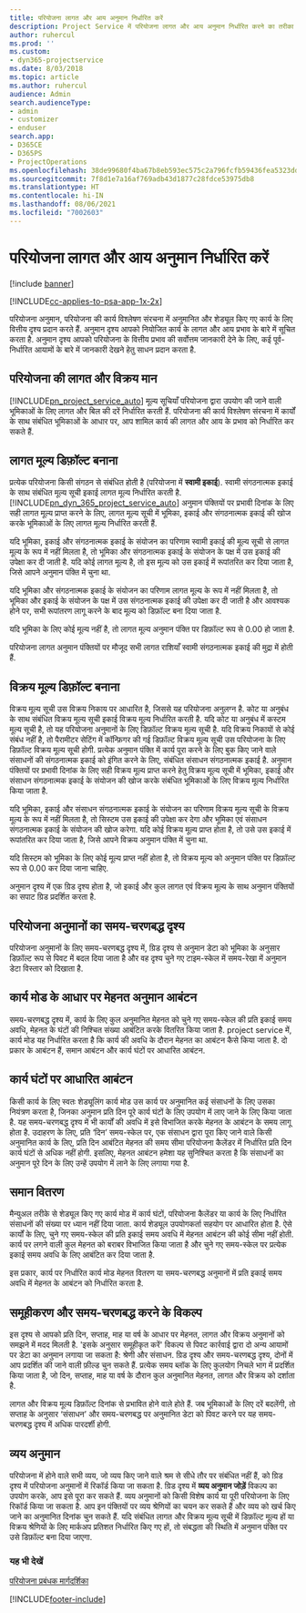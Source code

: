 ```yaml
---
title: परियोजना लागत और आय अनुमान निर्धारित करें
description: Project Service में परियोजना लागत और आय अनुमान निर्धारित करने का तरीका
author: ruhercul
ms.prod: ''
ms.custom:
- dyn365-projectservice
ms.date: 8/03/2018
ms.topic: article
ms.author: ruhercul
audience: Admin
search.audienceType:
- admin
- customizer
- enduser
search.app:
- D365CE
- D365PS
- ProjectOperations
ms.openlocfilehash: 38de99680f4ba67b8eb593ec575c2a796fcfb59436fea5323dd1d86d7cf3d797
ms.sourcegitcommit: 7f8d1e7a16af769adb43d1877c28fdce53975db8
ms.translationtype: HT
ms.contentlocale: hi-IN
ms.lasthandoff: 08/06/2021
ms.locfileid: "7002603"
---
```

# <a name="determine-project-cost-and-revenue-estimates"></a>परियोजना लागत और आय अनुमान निर्धारित करें 

[!include [banner](../includes/psa-now-project-operations.md)]

[!INCLUDE[cc-applies-to-psa-app-1x-2x](../includes/cc-applies-to-psa-app-1x-2x.md)]

परियोजना अनुमान, परियोजना की कार्य विश्लेषण संरचना में अनुमानित और शेड्यूल किए गए कार्य के लिए वित्तीय दृश्य प्रदान करते हैं. अनुमान दृश्य आपको नियोजित कार्य के लागत और आय प्रभाव के बारे में सूचित करता है. अनुमान दृश्य आपको परियोजना के वित्तीय प्रभाव की सर्वोत्तम जानकारी देने के लिए, कई पूर्व-निर्धारित आयामों के बारे में जानकारी देखने हेतु साधन प्रदान करता है.  
  
## <a name="cost-and-sales-value-of-the-project"></a>परियोजना की लागत और विक्रय मान  
[!INCLUDE[pn_project_service_auto](../includes/pn-project-service-auto.md)] मूल्य सूचियाँ परियोजना द्वारा उपयोग की जाने वाली भूमिकाओं के लिए लागत और बिल की दरें निर्धारित करती हैं. परियोजना की कार्य विश्लेषण संरचना में कार्यों के साथ संबंधित भूमिकाओं के आधार पर, आप शामिल कार्य की लागत और आय के प्रभाव को निर्धारित कर सकते हैं.  
  
## <a name="cost-price-defaulting"></a>लागत मूल्य डिफ़ॉल्ट बनाना  
प्रत्येक परियोजना किसी संगठन से संबंधित होती है (परियोजना में **स्वामी इकाई**). स्वामी संगठनात्मक इकाई के साथ संबंधित मूल्य सूची इकाई लागत मूल्य निर्धारित करती है. [!INCLUDE[pn_dyn_365_project_service_auto](../includes/pn-dyn-365-project-service-auto.md)] अनुमान पंक्तियों पर प्रभावी दिनांक के लिए सही लागत मूल्य प्राप्त करने के लिए, लागत मूल्य सूची में भूमिका, इकाई और संगठनात्मक इकाई की खोज करके भूमिकाओं के लिए लागत मूल्य निर्धारित करती हैं.  
  
यदि भूमिका, इकाई और संगठनात्मक इकाई के संयोजन का परिणाम स्वामी इकाई की मूल्य सूची से लागत मूल्य के रूप में नहीं मिलता है, तो भूमिका और संगठनात्मक इकाई के संयोजन के पक्ष में उस इकाई की उपेक्षा कर दी जाती है. यदि कोई लागत मूल्य है, तो इस मूल्य को उस इकाई में रूपांतरित कर दिया जाता है, जिसे आपने अनुमान पंक्ति में चुना था.  
  
यदि भूमिका और संगठनात्मक इकाई के संयोजन का परिणाम लागत मूल्य के रूप में नहीं मिलता है, तो भूमिका और इकाई के संयोजन के पक्ष में उस संगठनात्मक इकाई की उपेक्षा कर दी जाती है और आवश्यक होने पर, सभी रूपांतरण लागू करने के बाद मूल्य को डिफ़ॉल्ट बना दिया जाता है.  
  
 यदि भूमिका के लिए कोई मूल्य नहीं है, तो लागत मूल्य अनुमान पंक्ति पर डिफ़ॉल्ट रूप से 0.00 हो जाता है.  
  
 परियोजना लागत अनुमान पंक्तियों पर मौजूद सभी लागत राशियाँ स्वामी संगठनात्मक इकाई की मुद्रा में होती हैं.  
  
## <a name="sales-price-defaulting"></a>विक्रय मूल्य डिफ़ॉल्ट बनाना  
विक्रय मूल्य सूची उस विक्रय निकाय पर आधारित है, जिससे यह परियोजना अनुलग्न है. कोट या अनुबंध के साथ संबंधित विक्रय मूल्य सूची इकाई विक्रय मूल्य निर्धारित करती है. यदि कोट या अनुबंध में कस्टम मूल्य सूची है, तो यह परियोजना अनुमानों के लिए डिफ़ॉल्ट विक्रय मूल्य सूची है. यदि विक्रय निकायों से कोई संबंध नहीं है, तो पैरामीटर सेटिंग में कॉन्फ़िगर की गई डिफ़ॉल्ट विक्रय मूल्य सूची उस परियोजना के लिए डिफ़ॉल्ट विक्रय मूल्य सूची होगी. प्रत्येक अनुमान पंक्ति में कार्य पूरा करने के लिए बुक किए जाने वाले संसाधनों की संगठनात्मक इकाई को इंगित करने के लिए, संबंधित संसाधन संगठनात्मक इकाई है. अनुमान पंक्तियों पर प्रभावी दिनांक के लिए सही विक्रय मूल्य प्राप्त करने हेतु विक्रय मूल्य सूची में भूमिका, इकाई और संसाधन संगठनात्मक इकाई के संयोजन की खोज करके संबंधित भूमिकाओं के लिए विक्रय मूल्य निर्धारित किया जाता है.  
  
यदि भूमिका, इकाई और संसाधन संगठनात्मक इकाई के संयोजन का परिणाम विक्रय मूल्य सूची के विक्रय मूल्य के रूप में नहीं मिलता है, तो सिस्टम उस इकाई की उपेक्षा कर देगा और भूमिका एवं संसाधन संगठनात्मक इकाई के संयोजन की खोज करेगा. यदि कोई विक्रय मूल्य प्राप्त होता है, तो उसे उस इकाई में रूपांतरित कर दिया जाता है, जिसे आपने विक्रय अनुमान पंक्ति में चुना था.  
  
यदि सिस्टम को भूमिका के लिए कोई मूल्य प्राप्त नहीं होता है, तो विक्रय मूल्य को अनुमान पंक्ति पर डिफ़ॉल्ट रूप से 0.00 कर दिया जाना चाहिए.  
  
अनुमान दृश्य में एक ग्रिड दृश्य होता है, जो इकाई और कुल लागत एवं विक्रय मूल्य के साथ अनुमान पंक्तियों का सपाट ग्रिड प्रदर्शित करता है.  
  
## <a name="time-phased-view-of-project-estimates"></a>परियोजना अनुमानों का समय-चरणबद्ध दृश्य  
परियोजना अनुमानों के लिए समय-चरणबद्ध दृश्य में, ग्रिड दृश्य से अनुमान डेटा को भूमिका के अनुसार डिफ़ॉल्ट रूप से पिवट में बदल दिया जाता है और वह दृश्य चुने गए टाइम-स्केल में समय-रेखा में अनुमान डेटा विस्तार को दिखाता है.  
  
## <a name="effort-estimate-allocation-based-on-task-mode"></a>कार्य मोड के आधार पर मेहनत अनुमान आबंटन  
समय-चरणबद्ध दृश्य में, कार्य के लिए कुल अनुमानित मेहनत को चुने गए समय-स्केल की प्रति इकाई समय अवधि, मेहनत के घंटों की निश्चित संख्या आबंटित करके वितरित किया जाता है. project service में, कार्य मोड यह निर्धारित करता है कि कार्य की अवधि के दौरान मेहनत का आबंटन कैसे किया जाता है. दो प्रकार के आबंटन हैं, समान आबंटन और कार्य घंटों पर आधारित आबंटन. 
  
## <a name="work-hours-based-allocation"></a>कार्य घंटों पर आधारित आबंटन  
किसी कार्य के लिए स्वतः शेड्यूलिंग कार्य मोड उस कार्य पर अनुमानित कई संसाधनों के लिए उसका नियंत्रण करता है, जिनका अनुमान प्रति दिन पूरे कार्य घंटों के लिए उपयोग में लाए जाने के लिए किया जाता है. यह समय-चरणबद्ध दृश्य में भी कार्यों की अवधि में इसे विभाजित करके मेहनत के आबंटन के समय लागू होता है. उदाहरण के लिए, प्रति ‘दिन’ समय-स्केल पर, एक संसाधन द्वारा पूरा किए जाने वाले किसी अनुमानित कार्य के लिए, प्रति दिन आबंटित मेहनत की समय सीमा परियोजना कैलेंडर में निर्धारित प्रति दिन कार्य घंटों से अधिक नहीं होगी. इसलिए, मेहनत आबंटन हमेशा यह सुनिश्चित करता है कि संसाधनों का अनुमान पूरे दिन के लिए उन्हें उपयोग में लाने के लिए लगाया गया है.  
  
## <a name="even-distribution"></a>समान वितरण  
मैन्युअल तरीके से शेड्यूल किए गए कार्य मोड में कार्य घंटों, परियोजना कैलेंडर या कार्य के लिए निर्धारित संसाधनों की संख्या पर ध्यान नहीं दिया जाता. कार्य शेड्यूल उपयोगकर्ता सहयोग पर आधारित होता है. ऐसे कार्यों के लिए, चुने गए समय-स्केल की प्रति इकाई समय अवधि में मेहनत आबंटन की कोई सीमा नहीं होती. कार्य पर लगने वाली कुल मेहनत को बराबर विभाजित किया जाता है और चुने गए समय-स्केल पर प्रत्येक इकाई समय अवधि के लिए आबंटित कर दिया जाता है.  
  
इस प्रकार, कार्य पर निर्धारित कार्य मोड मेहनत वितरण या समय-चरणबद्ध अनुमानों में प्रति इकाई समय अवधि में मेहनत के आबंटन को निर्धारित करता है.  
  
## <a name="grouping-and-time-phasing-options"></a>समूहीकरण और समय-चरणबद्ध करने के विकल्प  
इस दृश्य से आपको प्रति दिन, सप्ताह, माह या वर्ष के आधार पर मेहनत, लागत और विक्रय अनुमानों को समझने में मदद मिलती है. 'इसके अनुसार समूहीकृत करें' विकल्प से पिवट कार्रवाई द्वारा दो अन्य आयामों पर डेटा का अनुमान लगाया जा सकता है: श्रेणी और संसाधन. ग्रिड दृश्य और समय-चरणबद्ध दृश्य, दोनों में आप प्रदर्शित की जाने वाली फ़ील्ड चुन सकते हैं. प्रत्येक समय ब्लॉक के लिए कुलयोग निचले भाग में प्रदर्शित किया जाता है, जो दिन, सप्ताह, माह या वर्ष के दौरान कुल अनुमानित मेहनत, लागत और विक्रय को दर्शाता है.  
  
लागत और विक्रय मूल्य डिफ़ॉल्ट दिनांक से प्रभावित होने वाले होते हैं. जब भूमिकाओं के लिए दरें बदलेंगी, तो सप्ताह के अनुसार ‘संसाधन’ और समय-चरणबद्ध पर अनुमानित डेटा को पिवट करने पर यह समय-चरणबद्ध दृश्य में अधिक पारदर्शी होगी.  
  
## <a name="expense-estimates"></a>व्यय अनुमान  
परियोजना में होने वाले सभी व्यय, जो व्यय किए जाने वाले श्रम से सीधे तौर पर संबंधित नहीं हैं, को ग्रिड दृश्य में परियोजना अनुमानों में रिकॉर्ड किया जा सकता है. ग्रिड दृश्य में **व्यय अनुमान जोड़ें** विकल्प का उपयोग करके, आप इसे पूरा कर सकते हैं. व्यय अनुमानों को किसी विशेष कार्य या पूरी परियोजना के लिए रिकॉर्ड किया जा सकता है. आप इन पंक्तियों पर व्यय श्रेणियों का चयन कर सकते हैं और व्यय को खर्च किए जाने का अनुमानित दिनांक चुन सकते हैं. यदि संबंधित लागत और विक्रय मूल्य सूची में डिफ़ॉल्ट मूल्य हों या विक्रय श्रेणियों के लिए मार्कअप प्रतिशत निर्धारित किए गए हों, तो संबद्धता की स्थिति में अनुमान पंक्ति पर उसे डिफ़ॉल्ट बना दिया जाएगा.  
  
### <a name="see-also"></a>यह भी देखें  
 [परियोजना प्रबंधक मार्गदर्शिका](../psa/project-manager-guide.md)


[!INCLUDE[footer-include](../includes/footer-banner.md)]